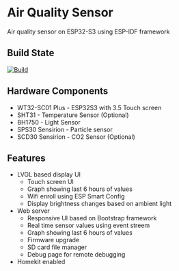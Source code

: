 # Air Quality Sensor
Air quality sensor on ESP32-S3 using ESP-IDF framework

## Build State
[![Build](https://github.com/dk307/AirQualitySensor-IDF/actions/workflows/build.yml/badge.svg)](https://github.com/dk307/AirQualitySensor-IDF/actions/workflows/build.yml)

## Hardware Components
* WT32-SC01 Plus - ESP32S3 with 3.5 Touch screen
* SHT31 - Temperature Sensor (Optional)
* BH1750 - Light Sensor
* SPS30 Sensirion - Particle sensor
* SCD30 Sensirion - CO2 Sensor (Optional)

## Features
* LVGL based display UI
  * Touch screen UI
  * Graph showing last 6 hours of values
  * Wifi enroll using ESP Smart Config
  * Display brightness changes based on ambient light
* Web server
  * Responsive UI based on Bootstrap framework
  * Real time sensor values using event streem
  * Graph showing last 6 hours of values
  * Firmware upgrade
  * SD card file manager
  * Debug page for remote debugging
* Homekit enabled
